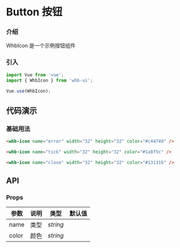 # Button 按钮

### 介绍

WhbIcon 是一个示例按钮组件

### 引入

```js
import Vue from 'vue';
import { WhbIcon } from 'whb-ui';

Vue.use(WhbIcon);
```

## 代码演示

### 基础用法

```html
<whb-icon name="error" width="32" height="32" color="#c44749" />

<whb-icon name="tick" width="32" height="32" color="#1a8f5c" />

<whb-icon name="close" width="32" height="32" color="#131316" />
```

## API

### Props

| 参数  | 说明 | 类型     | 默认值 |
| ----- | ---- | -------- | ------ |
| name  | 类型 | _string_ |        |
| color | 颜色 | _string_ |        |
